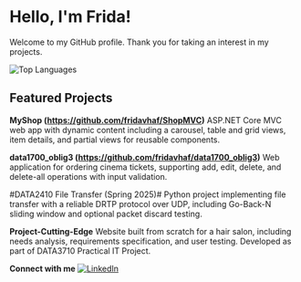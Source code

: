 # Hello, I'm Frida!

Welcome to my GitHub profile. Thank you for taking an interest in my projects.

![Top Languages](https://github-readme-stats.vercel.app/api/top-langs/?username=fridavhaf&layout=compact&theme=dark)


## Featured Projects

**MyShop (https://github.com/fridavhaf/ShopMVC)**
ASP.NET Core MVC web app with dynamic content including a carousel, table and grid views, item details, and partial views for reusable components.  

**data1700_oblig3 (https://github.com/fridavhaf/data1700_oblig3)**
Web application for ordering cinema tickets, supporting add, edit, delete, and delete-all operations with input validation.  

#DATA2410 File Transfer (Spring 2025)#
Python project implementing file transfer with a reliable DRTP protocol over UDP, including Go-Back-N sliding window and optional packet discard testing.  

**Project-Cutting-Edge**
Website built from scratch for a hair salon, including needs analysis, requirements specification, and user testing. Developed as part of DATA3710 Practical IT Project.


**Connect with me** [![LinkedIn](https://img.shields.io/badge/LinkedIn-0077B5?style=for-the-badge&logo=linkedin&logoColor=white)](https://www.linkedin.com/in/fridavhaf/)
